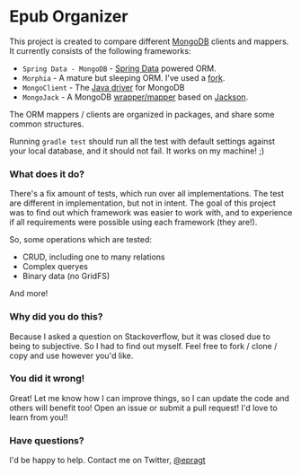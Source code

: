 # Epub Organizer 

This project is created to compare different [MongoDB](http://www.mongodb.org) clients and mappers. It currently consists of the following frameworks:

* `Spring Data - MongoDB` - [Spring Data](http://www.springsource.org/spring-data/mongodb) powered ORM.
* `Morphia` - A mature but sleeping ORM. I've used a [fork](https://github.com/jmkgreen/morphia).
* `MongoClient` - The [Java driver](http://docs.mongodb.org/ecosystem/tutorial/getting-started-with-java-driver/) for MongoDB
* `MongoJack` - A MongoDB [wrapper/mapper](http://http://mongojack.org/) based on [Jackson](http://wiki.fasterxml.com/JacksonHome).

The ORM mappers / clients are organized in packages, and share some common structures. 

Running `gradle test` should run all the test with default settings against your local database, and it should not fail. It works on my machine! ;)

### What does it do?

There's a fix amount of tests, which run over all implementations. The test are different in implementation, but not in intent. The goal of this
project was to find out which framework was easier to work with, and to experience if all requirements were possible using each framework (they are!).

So, some operations which are tested:
* CRUD, including one to many relations
* Complex queryes
* Binary data (no GridFS)

And more!

### Why did you do this?

Because I asked a question on Stackoverflow, but it was closed due to being to subjective. So I had to find out myself. Feel free to fork / clone / copy and use however you'd like.

### You did it wrong!

Great! Let me know how I can improve things, so I can update the code and others will benefit too! Open an issue or submit a pull request! I'd love to learn from you!!

### Have questions?

I'd be happy to help. Contact me on Twitter, [@epragt](https://twitter.com/epragt)